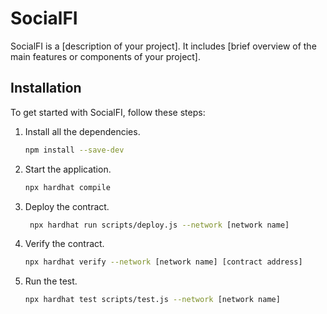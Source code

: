 # SocialFI

SocialFI is a [description of your project]. It includes [brief overview of the main features or components of your project].

## Installation

To get started with SocialFI, follow these steps:


1. Install all the dependencies.
    
    ```bash
    npm install --save-dev
    ```
2. Start the application.
    
    ```bash
    npx hardhat compile
    ```
3. Deploy the contract.
    
    ```bash
     npx hardhat run scripts/deploy.js --network [network name]
    ```

4. Verify the contract.
    
    ```bash
    npx hardhat verify --network [network name] [contract address]
    ```

5. Run the test.
    
    ```bash
    npx hardhat test scripts/test.js --network [network name]
    ```



